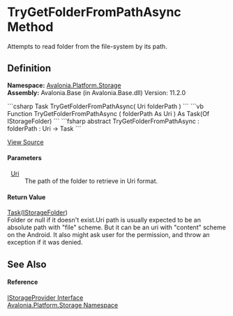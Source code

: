 # TryGetFolderFromPathAsync Method


Attempts to read folder from the file-system by its path.



## Definition
**Namespace:** <a href="N_Avalonia_Platform_Storage">Avalonia.Platform.Storage</a>  
**Assembly:** Avalonia.Base (in Avalonia.Base.dll) Version: 11.2.0

<Tabs groupId="api-code-preview">
<TabItem value="csharp" label="C#">
```csharp
Task<IStorageFolder?> TryGetFolderFromPathAsync(
	Uri folderPath
)
```
</TabItem>
<TabItem value="vb" label="VB">
```vb
Function TryGetFolderFromPathAsync ( 
	folderPath As Uri
) As Task(Of IStorageFolder)
```
</TabItem>
<TabItem value="fsharp" label="F#">
```fsharp
abstract TryGetFolderFromPathAsync : 
        folderPath : Uri -> Task<IStorageFolder> 
```
</TabItem>
</Tabs>



<a href="https://github.com/AvaloniaUI/Avalonia/tree/master/src/Avalonia.Base/Platform/Storage/IStorageProvider.cs" title="View the source code">View Source</a>



#### Parameters
<dl><dt>  <a href="https://learn.microsoft.com/dotnet/api/system.uri" target="_blank" rel="noopener noreferrer">Uri</a></dt><dd>The path of the folder to retrieve in Uri format.</dd></dl>

#### Return Value
<a href="https://learn.microsoft.com/dotnet/api/system.threading.tasks.task-1" target="_blank" rel="noopener noreferrer">Task</a>(<a href="T_Avalonia_Platform_Storage_IStorageFolder">IStorageFolder</a>)  
Folder or null if it doesn't exist.Uri path is usually expected to be an absolute path with "file" scheme. But it can be an uri with "content" scheme on the Android. It also might ask user for the permission, and throw an exception if it was denied.

## See Also


#### Reference
<a href="T_Avalonia_Platform_Storage_IStorageProvider">IStorageProvider Interface</a>  
<a href="N_Avalonia_Platform_Storage">Avalonia.Platform.Storage Namespace</a>  
